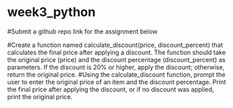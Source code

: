 # week3_python
#Submit a github repo link for the assignment below

#Create a function named calculate_discount(price, discount_percent) that calculates the final price after applying a discount. The function should take the original price (price) and the discount percentage (discount_percent) as parameters. If the discount is 20% or higher, apply the discount; otherwise, return the original price.
#Using the calculate_discount function, prompt the user to enter the original price of an item and the discount percentage. Print the final price after applying the discount, or if no discount was applied, print the original price.
